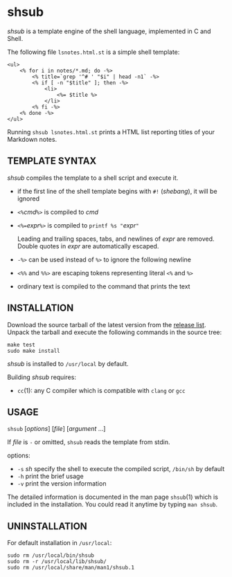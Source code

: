 shsub
=====

*shsub* is a template engine of the shell language,
implemented in C and Shell.

The following file `lsnotes.html.st` is a simple shell template:

	<ul>
		<% for i in notes/*.md; do -%>
			<% title=`grep '^# ' "$i" | head -n1` -%>
			<% if [ -n "$title" ]; then -%>
				<li>
					<%= $title %>
				</li>
			<% fi -%>
		<% done -%>
	</ul>

Running `shsub lsnotes.html.st` prints a HTML list reporting titles of
your Markdown notes.

TEMPLATE SYNTAX
---------------

*shsub* compiles the template to a shell script and execute it.

- if the first line of the shell template begins with `#!` (*shebang*),
it will be ignored

- `<%`*cmd*`%>` is compiled to *cmd*

- `<%=`*expr*`%>` is compiled to `printf %s "`*expr*`"`

	Leading and trailing spaces, tabs, and newlines of *expr*
	are removed.
	Double quotes in *expr* are automatically escaped.

- `-%>` can be used instead of `%>` to ignore the following newline

- `<%%` and `%%>` are escaping tokens representing literal `<%` and `%>`

- ordinary text is compiled to the command that prints the text

INSTALLATION
------------

Download the source tarball of the latest version from
the [release list](https://github.com/dongyx/shsub/releases).
Unpack the tarball and
execute the following commands in the source tree:

	make test
	sudo make install

*shsub* is installed to `/usr/local` by default.

Building *shsub* requires:

- `cc`(1): any C compiler which is compatible with `clang` or `gcc`

USAGE
-----

`shsub` \[*options*\] \[*file*\] \[*argument* ...\]

If *file* is `-` or omitted, `shsub` reads the template from stdin.

options:

- `-s` *sh*	specify the shell to execute the compiled script,
	`/bin/sh` by default
- `-h`	print the brief usage
- `-v`	print the version information

The detailed information is documented in the man page `shsub`(1)
which is included in the installation.
You could read it anytime by typing `man shsub`.

UNINSTALLATION
--------------

For default installation in `/usr/local`:

	sudo rm /usr/local/bin/shsub
	sudo rm -r /usr/local/lib/shsub/
	sudo rm /usr/local/share/man/man1/shsub.1
